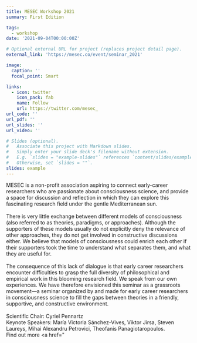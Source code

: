 ```yaml
---
title: MESEC Workshop 2021 
summary: First Edition 

tags:
  - workshop 
date: '2021-09-04T00:00:00Z'

# Optional external URL for project (replaces project detail page).
external_link: 'https://mesec.co/event/seminar_2021'

image:
  caption: '' 
  focal_point: Smart

links:
  - icon: twitter
    icon_pack: fab
    name: Follow
    url: https://twitter.com/mesec_
url_code: ''
url_pdf: ''
url_slides: ''
url_video: ''

# Slides (optional).
#   Associate this project with Markdown slides.
#   Simply enter your slide deck's filename without extension.
#   E.g. `slides = "example-slides"` references `content/slides/example-slides.md`.
#   Otherwise, set `slides = ""`.
slides: example
---
```


MESEC is a non-profit association aspiring to connect early-career researchers who are passionate about consciousness science, and provide a space for discussion and reflection in which they can explore this fascinating research field under the gentle Mediterranean sun.
<br/>
<br/>There is very little exchange between different models of consciousness (also referred to as theories, paradigms, or approaches). Although the supporters of these models usually do not explicitly deny the relevance of other approaches, they do not get involved in constructive discussions either. We believe that models of consciousness could enrich each other if their supporters took the time to understand what separates them, and what they are useful for.
<br/>
<br/>The consequence of this lack of dialogue is that early career researchers encounter difficulties to grasp the full diversity of philosophical and empirical work in this blooming research field. We speak from our own experiences. We have therefore envisioned this seminar as a grassroots movement—a seminar organized by and made for early career researchers in consciousness science to fill the gaps between theories in a friendly, supportive, and constructive environment.
<br/>
<br/>Scientific Chair: Cyriel Pennartz
<br/>Keynote Speakers: María Victoria Sánchez-Vives, Viktor Jirsa, Steven Laureys, Mihai Alexandru Petrovici, Theofanis Panagiotaropoulos.
<br/>Find out more <a href="
